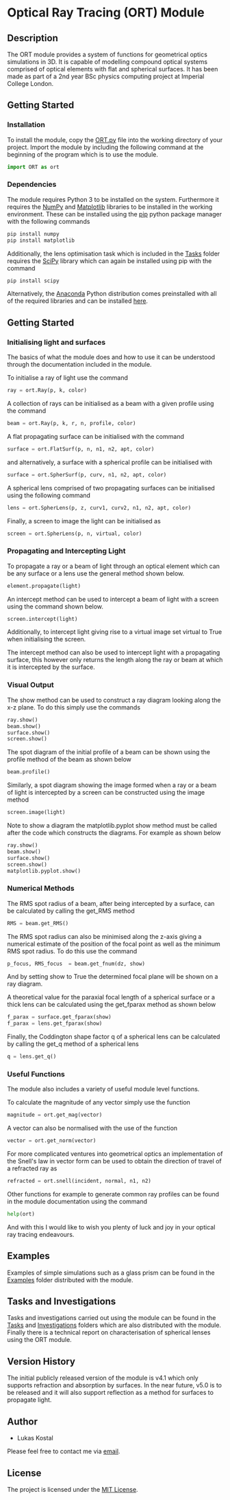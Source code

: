 # Optical Ray Tracing (ORT) Module

## Description
The ORT module provides a system of functions for geometrical optics simulations in 3D. It is capable of modelling compound optical systems comprised of optical elements with flat and spherical surfaces. It has been made as part of a 2nd year BSc physics computing project at Imperial College London.

## Getting Started

### Installation
To install the module, copy the [ORT.py](https://github.com/KostalLukas/Characterisation-of-Spherical-Lenses-Using-ORT-Simulations/blob/main/ORT.py) file into the working directory of your project. Import the module by including the following command at the beginning of the program which is to use the module.

```python
import ORT as ort
```

### Dependencies
The module requires Python 3 to be installed on the system. Furthermore it requires the [NumPy](https://numpy.org) and [Matplotlib](https://matplotlib.org) libraries to be installed in the working environment. These can be installed using the [pip](https://pypi.org/project/pip/) python package manager with the following commands

```bash
pip install numpy
pip install matplotlib
```

Additionally, the lens optimisation task which is included in the [Tasks](https://github.com/KostalLukas/Characterisation-of-Spherical-Lenses-Using-ORT-Simulations/tree/main/Tasks) folder requires the [SciPy](https://scipy.org) library which can again be installed using pip with the command
```bash
pip install scipy
```

Alternatively, the [Anaconda](https://www.anaconda.com) Python distribution comes preinstalled with all of the required libraries and can be installed [here](https://docs.anaconda.com/anaconda/install/index.html).

## Getting Started

### Initialising light and surfaces
The basics of what the module does and how to use it can be understood through the documentation included in the module.

To initialise a ray of light use the command
```python
ray = ort.Ray(p, k, color)
```

A collection of rays can be initialised as a beam with a given profile using the command
```python
beam = ort.Ray(p, k, r, n, profile, color)
```

A flat propagating surface can be initialised with the command
```python
surface = ort.FlatSurf(p, n, n1, n2, apt, color)
```
and alternatively, a surface with a spherical profile can be initialised with
```python
surface = ort.SpherSurf(p, curv, n1, n2, apt, color)
```

A spherical lens comprised of two propagating surfaces can be initialised using the following command
```python
lens = ort.SpherLens(p, z, curv1, curv2, n1, n2, apt, color)
```

Finally, a screen to image the light can be initialised as
```python
screen = ort.SpherLens(p, n, virtual, color)
```

### Propagating and Intercepting Light

To propagate a ray or a beam of light through an optical element which can be any surface or a lens use the general method shown below.
```python
element.propagate(light)
```

An intercept method can be used to intercept a beam of light with a screen using the command shown below.
```python
screen.intercept(light)
```
Additionally, to intercept light giving rise to a virtual image set virtual to True when initialising the screen.

The intercept method can also be used to intercept light with a propagating surface, this however only returns the length along the ray or beam at which it is intercepted by the surface.

### Visual Output
The show method can be used to construct a ray diagram looking along the x-z plane. To do this simply use the commands
```python
ray.show()
beam.show()
surface.show()
screen.show()
```

The spot diagram of the initial profile of a beam can be shown using the profile method of the beam as shown below
```python
beam.profile()
```

Similarly, a spot diagram showing the image formed when a ray or a beam of light is intercepted by a screen can be constructed using the image method
```python
screen.image(light)
```

Note to show a diagram the matplotlib.pyplot show method must be called after the code which constructs the diagrams. For example as shown below
```python
ray.show()
beam.show()
surface.show()
screen.show()
matplotlib.pyplot.show()
```

### Numerical Methods

The RMS spot radius of a beam, after being intercepted by a surface, can be calculated by calling the get_RMS method
```python
RMS = beam.get_RMS()
```

The RMS spot radius can also be minimised along the z-axis giving a numerical estimate of the position of the focal point as well as the minimum RMS spot radius. To do this use the command
```python
p_focus, RMS_focus  = beam.get_fnum(dz, show)
```
And by setting show to True the determined focal plane will be shown on a ray diagram.

A theoretical value for the paraxial focal length of a spherical surface or a thick lens can be calculated using the get_fparax method as shown below
```python
f_parax = surface.get_fparax(show)
f_parax = lens.get_fparax(show)
```

Finally, the Coddington shape factor q of a spherical lens can be calculated by calling the get_q method of a spherical lens
```python
q = lens.get_q()
```

### Useful Functions
The module also includes a variety of useful module level functions.

To calculate the magnitude of any vector simply use the function
```python
magnitude = ort.get_mag(vector)
```
A vector can also be normalised with the use of the function
```python
vector = ort.get_norm(vector)
```

For more complicated ventures into geometrical optics an implementation of the Snell's law in vector form can be used to obtain the direction of travel of a refracted ray as
```python
refracted = ort.snell(incident, normal, n1, n2)
```

Other functions for example to generate common ray profiles can be found in the module documentation using the command
```python
help(ort)
```

And with this I would like to wish you plenty of luck and joy in your optical ray tracing endeavours.

## Examples
Examples of simple simulations such as a glass prism can be found in the [Examples](https://github.com/KostalLukas/Characterisation-of-Spherical-Lenses-Using-ORT-Simulations/tree/main/Examples) folder distributed with the module.

## Tasks and Investigations
Tasks and investigations carried out using the module can be found in the [Tasks](https://github.com/KostalLukas/Characterisation-of-Spherical-Lenses-Using-ORT-Simulations/tree/main/Tasks) and [Investigations](https://github.com/KostalLukas/Characterisation-of-Spherical-Lenses-Using-ORT-Simulations/tree/main/Investigation) folders which are also distributed with the module. Finally there is a technical report on characterisation of spherical lenses using the ORT module.

## Version History
The initial publicly released version of the module is v4.1 which only supports refraction and absorption by surfaces. In the near future, v5.0 is to be released and it will also support reflection as a method for surfaces to propagate light.

## Author
* Lukas Kostal

Please feel free to contact me via [email](lukas.kosta21@imperial.ac.uk).


## License
The project is licensed under the [MIT License](https://github.com/KostalLukas/Characterisation-of-Spherical-Lenses-Using-ORT-Simulations/blob/main/LICENSE).
